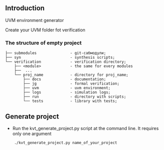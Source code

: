## Introduction

UVM environment generator

Create your UVM folder fot verification 

### The structure of empty project

```
├── submodules               - git-сабмодули;
├── syn                      - synthesis scripts;
└── verification             - verification directory;
    ├── <module>             - the same for every modules
    ├──  ...
    └── proj_name            - directory for proj_name;
        ├── docs             - documentation;
        ├── jg               - formal verification;
        ├── uvm              - uvm environment;
        ├── logs             - simulation logs;
        ├── run              - directory with scripts;
        └── tests            - library with tests;
```

## Generate project

* Run the kvt_generate_project.py script at the command line. It requires only one argument

```bash
    ./kvt_generate_project.py name_of_your_project
```


